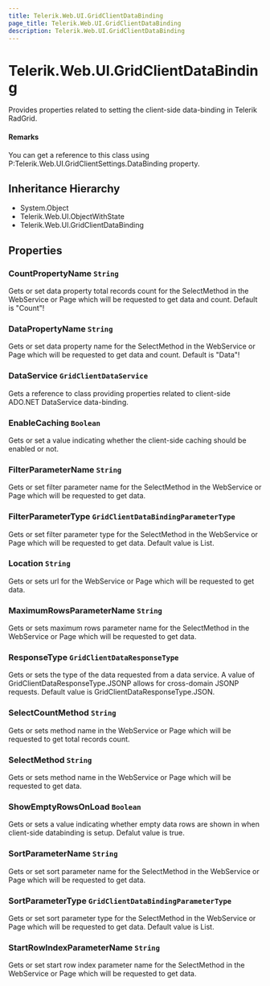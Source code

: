 ```yaml
---
title: Telerik.Web.UI.GridClientDataBinding
page_title: Telerik.Web.UI.GridClientDataBinding
description: Telerik.Web.UI.GridClientDataBinding
---
```


# Telerik.Web.UI.GridClientDataBinding

Provides properties related to setting the client-side data-binding in
            Telerik RadGrid.

#### Remarks
You can get a reference to this class using
                P:Telerik.Web.UI.GridClientSettings.DataBinding property.

## Inheritance Hierarchy

* System.Object
* Telerik.Web.UI.ObjectWithState
* Telerik.Web.UI.GridClientDataBinding

## Properties

###  CountPropertyName `String`

Gets or set data property total records count for the SelectMethod in the WebService or Page which will be requested to get data and count. Default is "Count"!

###  DataPropertyName `String`

Gets or set data property name for the SelectMethod in the WebService or Page which will be requested to get data and count. Default is "Data"!

###  DataService `GridClientDataService`

Gets a reference to  class providing properties
                related to client-side ADO.NET DataService data-binding.

###  EnableCaching `Boolean`

Gets or set a value indicating whether the client-side caching should be enabled or not.

###  FilterParameterName `String`

Gets or set filter parameter name for the SelectMethod in the WebService or Page which will be requested to get data.

###  FilterParameterType `GridClientDataBindingParameterType`

Gets or set filter parameter type for the SelectMethod in the WebService or Page which will be requested to get data. Default value is List.

###  Location `String`

Gets or sets url for the WebService or Page which will be requested to get data.

###  MaximumRowsParameterName `String`

Gets or sets maximum rows parameter name for the SelectMethod in the WebService or Page which will be requested to get data.

###  ResponseType `GridClientDataResponseType`

Gets or sets the type of the data requested from a data service. A value of
            GridClientDataResponseType.JSONP allows for cross-domain JSONP requests.
            Default value is GridClientDataResponseType.JSON.

###  SelectCountMethod `String`

Gets or sets method name in the WebService or Page which will be requested to get total records count.

###  SelectMethod `String`

Gets or sets method name in the WebService or Page which will be requested to get data.

###  ShowEmptyRowsOnLoad `Boolean`

Gets or sets a value indicating whether empty data rows are shown in
             when client-side databinding is setup. Defalut value is true.

###  SortParameterName `String`

Gets or set sort parameter name for the SelectMethod in the WebService or Page which will be requested to get data.

###  SortParameterType `GridClientDataBindingParameterType`

Gets or set sort parameter type for the SelectMethod in the WebService or Page which will be requested to get data. Default value is List.

###  StartRowIndexParameterName `String`

Gets or set start row index parameter name for the SelectMethod in the WebService or Page which will be requested to get data.

